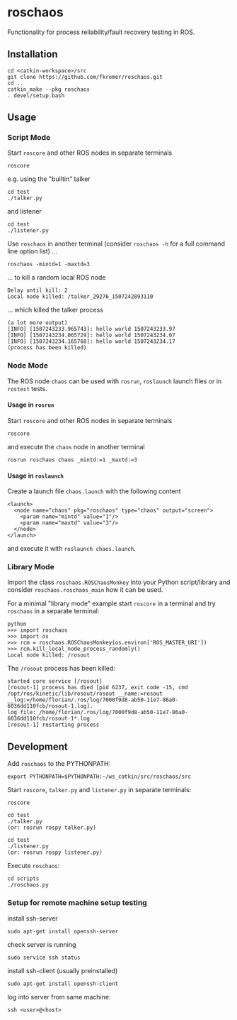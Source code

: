 # roschaos
Functionality for process reliability/fault recovery testing in ROS.

## Installation

    cd <catkin-workspace>/src
    git clone https://github.com/fkromer/roschaos.git
    cd ..
    catkin_make --pkg roschaos
    . devel/setup.bash

## Usage

### Script Mode

Start `roscore` and other ROS nodes in separate terminals

    roscore

e.g. using the "builtin" talker

    cd test
    ./talker.py

and listener

    cd test
    ./listener.py

Use `roschaos` in another terminal (consider `roschaos -h` for a full command
  line option list) ...

    roschaos -mintd=1 -maxtd=3

... to kill a random local ROS node

    Delay until kill: 2
    Local node killed: /talker_29276_1507242893110

... which killed the talker process

    (a lot more output)
    [INFO] [1507243233.965743]: hello world 1507243233.97
    [INFO] [1507243234.065729]: hello world 1507243234.07
    [INFO] [1507243234.165768]: hello world 1507243234.17
    (process has been killed)

### Node Mode

The ROS node `chaos` can be used with `rosrun`, `roslaunch` launch files or in
`rostest` tests.

#### Usage in `rosrun`

Start `roscore` and other ROS nodes in separate terminals

    roscore

and execute the `chaos` node in another terminal

    rosrun roschaos chaos _mintd:=1 _maxtd:=3

#### Usage in `roslaunch`

Create a launch file `chaos.launch` with the following content

    <launch>
      <node name="chaos" pkg="roschaos" type="chaos" output="screen">
        <param name="mintd" value="1"/>
        <param name="maxtd" value="3"/>
      </node>
    </launch>

and execute it with `roslaunch chaos.launch`.

### Library Mode

Import the class `roschaos.ROSChaosMonkey` into your Python script/library and
consider `roschaos.roschaos_main` how it can be used.

For a minimal "library mode" example start `roscore` in a terminal and try
`roschaos` in a separate terminal:

    python
    >>> import roschaos
    >>> import os
    >>> rcm = roschaos.ROSChaosMonkey(os.environ['ROS_MASTER_URI'])
    >>> rcm.kill_local_node_process_randomly()
    Local node killed: /rosout

The `/rosout` process has been killed:

    started core service [/rosout]
    [rosout-1] process has died [pid 6237, exit code -15, cmd /opt/ros/kinetic/lib/rosout/rosout __name:=rosout __log:=/home/florian/.ros/log/7000f9d8-ab50-11e7-86a0-6036dd110fcb/rosout-1.log].
    log file: /home/florian/.ros/log/7000f9d8-ab50-11e7-86a0-6036dd110fcb/rosout-1*.log
    [rosout-1] restarting process

## Development

Add `roschaos` to the PYTHONPATH:

    export PYTHONPATH=$PYTHONPATH:~/ws_catkin/src/roschaos/src

Start `roscore`, `talker.py` and `listener.py` in separate terminals:

    roscore

    cd test
    ./talker.py
    (or: rosrun rospy talker.py)

    cd test
    ./listener.py
    (or: rosrun rospy listener.py)

Execute `roschaos`:

    cd scripts
    ./roschaos.py

### Setup for remote machine setup testing

install ssh-server

    sudo apt-get install openssh-server

check server is running

    sudo service ssh status

install ssh-client (usually preinstalled)

    sudo apt-get install openssh-client

log into server from same machine:

    ssh <user>@<host>
